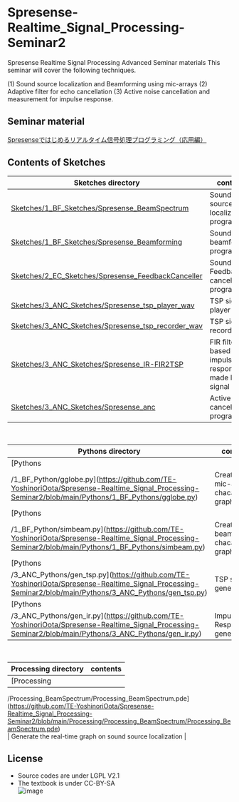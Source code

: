 # Spresense-Realtime_Signal_Processing-Seminar2

Spresense Realtime Signal Processing Advanced Seminar materials
This seminar will cover the following techniques.

(1) Sound source localization and Beamforming using mic-arrays
(2) Adaptive filter for echo cancellation
(3) Active noise cancellation and measurement for impulse response.

## Seminar material
[Spresenseではじめるリアルタイム信号処理プログラミング（応用編）](https://github.com/TE-YoshinoriOota/Spresense-Realtime_Signal_Processing-Seminar2/blob/main/Documents/SPRESENSE%E2%84%A2%E3%81%A7%E3%81%AF%E3%81%98%E3%82%81%E3%82%8B%E3%83%AA%E3%82%A2%E3%83%AB%E3%82%BF%E3%82%A4%E3%83%A0%E4%BF%A1%E5%8F%B7%E5%87%A6%E7%90%86%E3%83%97%E3%83%AD%E3%82%B0%E3%83%A9%E3%83%9F%E3%83%B3%E3%82%B0%EF%BC%88%E5%BF%9C%E7%94%A8%E7%B7%A8%EF%BC%89.pdf)

## Contents of Sketches
|Sketches directory|contents|
----|----
|[Sketches/1_BF_Sketches/Spresense_BeamSpectrum](https://github.com/TE-YoshinoriOota/Spresense-Realtime_Signal_Processing-Seminar2/blob/main/Sketches/1_BF_Sketches/Spresense_BeamSpectrum/Spresense_BeamSpectrum.ino)|Sound source localization program|
|[Sketches/1_BF_Sketches/Spresense_Beamforming](https://github.com/TE-YoshinoriOota/Spresense-Realtime_Signal_Processing-Seminar2/blob/main/Sketches/1_BF_Sketches/Spresense_Beamforming/Spresense_Beamforming.ino)|Sound beamforming program|
|[Sketches/2_EC_Sketches/Spresense_FeedbackCanceller](https://github.com/TE-YoshinoriOota/Spresense-Realtime_Signal_Processing-Seminar2/blob/main/Sketches/2_EC_Sketches/Spresense_FeedbackCanceller/Spresense_FeedbackCanceller.ino) | Sound Feedback canceller program|
|[Sketches/3_ANC_Sketches/Spresense_tsp_player_wav](https://github.com/TE-YoshinoriOota/Spresense-Realtime_Signal_Processing-Seminar2/blob/main/Sketches/3_ANC_Sketches/Spresense_tsp_player_wav/Spresense_tsp_player_wav.ino) | TSP signal player |
|[Sketches/3_ANC_Sketches/Spresense_tsp_recorder_wav](https://github.com/TE-YoshinoriOota/Spresense-Realtime_Signal_Processing-Seminar2/blob/main/Sketches/3_ANC_Sketches/Spresense_tsp_recorder_wav/Spresense_tsp_recorder_wav.ino) | TSP signal recorder|
|[Sketches/3_ANC_Sketches/Spresense_IR-FIR2TSP](https://github.com/TE-YoshinoriOota/Spresense-Realtime_Signal_Processing-Seminar2/blob/main/Sketches/3_ANC_Sketches/Spresense_IR-FIR2TSP/Spresense_IR-FIR2TSP.ino) | FIR filter based on impulse response made by TSP signal|
|[Sketches/3_ANC_Sketches/Spresense_anc](https://github.com/TE-YoshinoriOota/Spresense-Realtime_Signal_Processing-Seminar2/blob/main/Sketches/3_ANC_Sketches/Spresense_anc/Spresense_anc.ino) | Active noise canceller program |

<br/>

|Pythons directory|contents|
----|----
|[Pythons
/1_BF_Python/gglobe.py](https://github.com/TE-YoshinoriOota/Spresense-Realtime_Signal_Processing-Seminar2/blob/main/Pythons/1_BF_Pythons/gglobe.py) | Create a mic-array chacateristic graph |
|[Pythons
/1_BF_Python/simbeam.py](https://github.com/TE-YoshinoriOota/Spresense-Realtime_Signal_Processing-Seminar2/blob/main/Pythons/1_BF_Pythons/simbeam.py) | Create a beamforming chacateristic graph |
|[Pythons
/3_ANC_Pythons/gen_tsp.py](https://github.com/TE-YoshinoriOota/Spresense-Realtime_Signal_Processing-Seminar2/blob/main/Pythons/3_ANC_Pythons/gen_tsp.py) | TSP signal generator |
|[Pythons
/3_ANC_Pythons/gen_ir.py](https://github.com/TE-YoshinoriOota/Spresense-Realtime_Signal_Processing-Seminar2/blob/main/Pythons/3_ANC_Pythons/gen_ir.py) | Impulse Response generator |

<br/>

|Processing directory|contents|
----|----
|[Processing
/Processing_BeamSpectrum/Processing_BeamSpectrum.pde](https://github.com/TE-YoshinoriOota/Spresense-Realtime_Signal_Processing-Seminar2/blob/main/Processing/Processing_BeamSpectrum/Processing_BeamSpectrum.pde)  
 | Generate the real-time graph on sound source localization |

## License
- Source codes are under LGPL V2.1
- The textbook is under CC-BY-SA <br>
![image](https://github.com/user-attachments/assets/b4e995f8-34ec-491f-924f-9cb25171d59b)
